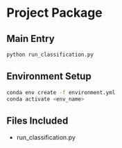 # Project Package

## Main Entry
```bash
python run_classification.py
```

## Environment Setup

```bash
conda env create -f environment.yml
conda activate <env_name>
```

## Files Included

- run_classification.py
